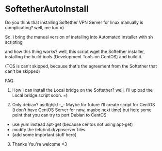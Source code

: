 SoftetherAutoInstall
====================
Do you think that installing Softether VPN Server for linux manually is complicating? well, me too =)

So, i bring the manual version of installing into Automated installer with sh scripting

and how this thing works? well, this script wget the Softether installer, installing the build tools (Development Tools on CentOS) and build it.

(TOS is can't skipped, because that's the agreement from the Softether that can't be skipped)

FAQ:

1. How i can install the Local bridge on the Softether?
well, i'll upload the Local bridge script soon. =)

2. Only debian? asdfghjkl -_-
Maybe for future i'll create script for CentOS (i don't have CentOS Server for now, maybe next time)
but here some point that you can try to port Debian to CentOS 
 - use yum instead apt-get (because centos not using apt-get)
 - modify the /etc/init.d/vpnserver files
 - {add some important stuff here}
 
3. Thanks
You're welcome =3